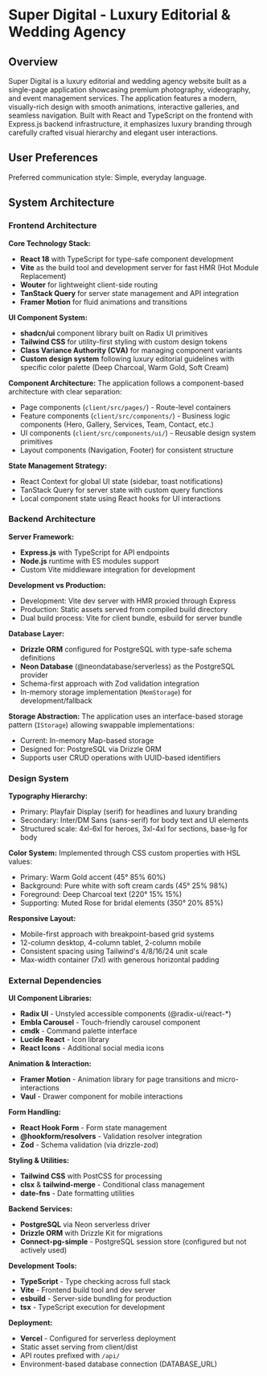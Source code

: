 # Super Digital - Luxury Editorial & Wedding Agency

## Overview

Super Digital is a luxury editorial and wedding agency website built as a single-page application showcasing premium photography, videography, and event management services. The application features a modern, visually-rich design with smooth animations, interactive galleries, and seamless navigation. Built with React and TypeScript on the frontend with Express.js backend infrastructure, it emphasizes luxury branding through carefully crafted visual hierarchy and elegant user interactions.

## User Preferences

Preferred communication style: Simple, everyday language.

## System Architecture

### Frontend Architecture

**Core Technology Stack:**
- **React 18** with TypeScript for type-safe component development
- **Vite** as the build tool and development server for fast HMR (Hot Module Replacement)
- **Wouter** for lightweight client-side routing
- **TanStack Query** for server state management and API integration
- **Framer Motion** for fluid animations and transitions

**UI Component System:**
- **shadcn/ui** component library built on Radix UI primitives
- **Tailwind CSS** for utility-first styling with custom design tokens
- **Class Variance Authority (CVA)** for managing component variants
- **Custom design system** following luxury editorial guidelines with specific color palette (Deep Charcoal, Warm Gold, Soft Cream)

**Component Architecture:**
The application follows a component-based architecture with clear separation:
- Page components (`client/src/pages/`) - Route-level containers
- Feature components (`client/src/components/`) - Business logic components (Hero, Gallery, Services, Team, Contact, etc.)
- UI components (`client/src/components/ui/`) - Reusable design system primitives
- Layout components (Navigation, Footer) for consistent structure

**State Management Strategy:**
- React Context for global UI state (sidebar, toast notifications)
- TanStack Query for server state with custom query functions
- Local component state using React hooks for UI interactions

### Backend Architecture

**Server Framework:**
- **Express.js** with TypeScript for API endpoints
- **Node.js** runtime with ES modules support
- Custom Vite middleware integration for development

**Development vs Production:**
- Development: Vite dev server with HMR proxied through Express
- Production: Static assets served from compiled build directory
- Dual build process: Vite for client bundle, esbuild for server bundle

**Database Layer:**
- **Drizzle ORM** configured for PostgreSQL with type-safe schema definitions
- **Neon Database** (@neondatabase/serverless) as the PostgreSQL provider
- Schema-first approach with Zod validation integration
- In-memory storage implementation (`MemStorage`) for development/fallback

**Storage Abstraction:**
The application uses an interface-based storage pattern (`IStorage`) allowing swappable implementations:
- Current: In-memory Map-based storage
- Designed for: PostgreSQL via Drizzle ORM
- Supports user CRUD operations with UUID-based identifiers

### Design System

**Typography Hierarchy:**
- Primary: Playfair Display (serif) for headlines and luxury branding
- Secondary: Inter/DM Sans (sans-serif) for body text and UI elements
- Structured scale: 4xl-6xl for heroes, 3xl-4xl for sections, base-lg for body

**Color System:**
Implemented through CSS custom properties with HSL values:
- Primary: Warm Gold accent (45° 85% 60%)
- Background: Pure white with soft cream cards (45° 25% 98%)
- Foreground: Deep Charcoal text (220° 15% 15%)
- Supporting: Muted Rose for bridal elements (350° 20% 85%)

**Responsive Layout:**
- Mobile-first approach with breakpoint-based grid systems
- 12-column desktop, 4-column tablet, 2-column mobile
- Consistent spacing using Tailwind's 4/8/16/24 unit scale
- Max-width container (7xl) with generous horizontal padding

### External Dependencies

**UI Component Libraries:**
- **Radix UI** - Unstyled accessible components (@radix-ui/react-*)
- **Embla Carousel** - Touch-friendly carousel component
- **cmdk** - Command palette interface
- **Lucide React** - Icon library
- **React Icons** - Additional social media icons

**Animation & Interaction:**
- **Framer Motion** - Animation library for page transitions and micro-interactions
- **Vaul** - Drawer component for mobile interactions

**Form Handling:**
- **React Hook Form** - Form state management
- **@hookform/resolvers** - Validation resolver integration
- **Zod** - Schema validation (via drizzle-zod)

**Styling & Utilities:**
- **Tailwind CSS** with PostCSS for processing
- **clsx** & **tailwind-merge** - Conditional class management
- **date-fns** - Date formatting utilities

**Backend Services:**
- **PostgreSQL** via Neon serverless driver
- **Drizzle ORM** with Drizzle Kit for migrations
- **Connect-pg-simple** - PostgreSQL session store (configured but not actively used)

**Development Tools:**
- **TypeScript** - Type checking across full stack
- **Vite** - Frontend build tool and dev server
- **esbuild** - Server-side bundling for production
- **tsx** - TypeScript execution for development

**Deployment:**
- **Vercel** - Configured for serverless deployment
- Static asset serving from client/dist
- API routes prefixed with `/api/`
- Environment-based database connection (DATABASE_URL)